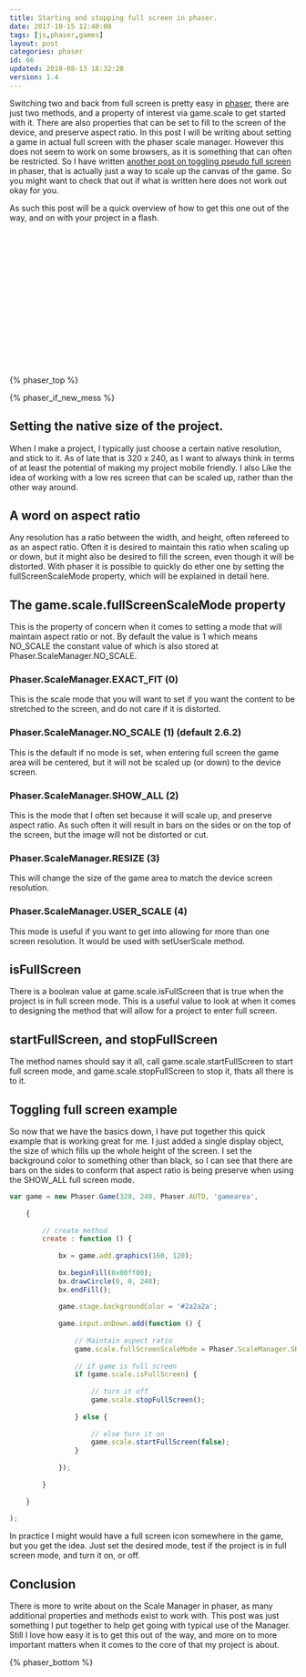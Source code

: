 ```yaml
---
title: Starting and stopping full screen in phaser.
date: 2017-10-15 12:40:00
tags: [js,phaser,games]
layout: post
categories: phaser
id: 66
updated: 2018-08-13 18:32:28
version: 1.4
---
```


Switching two and back from full screen is pretty easy in [phaser](http://phaser.io), there are just two methods, and a property of interest via game.scale to get started with it. There are also properties that can be set to fill to the screen of the device, and preserve aspect ratio. In this post I will be writing about setting a game in actual full screen with the phaser scale manager. However this does not seem to work on some browsers, as it is something that can often be restricted. So I have written [another post on toggling pseudo full screen](/2018/08/13/phaser-scale-fullscreen-pseudo/) in phaser, that is actually just a way to scale up the canvas of the game. So you might want to check that out if what is written here does not work out okay for you.

<!-- more -->

As such this post will be a quick overview of how to get this one out of the way, and on with your project in a flash.

<div id="gamearea" style="width:320px;height:240px;margin-left:auto;margin-right:auto;"></div>
<script>

var game = (function () {

    var updateInfo;

    return new Phaser.Game(320, 240, Phaser.AUTO, 'gamearea', {

        // create method
        create : function () {

            // create some kind of graphic
            var gra = game.add.graphics(160, 120),

            // text style
            style = {
                fill : '#ffffff',
                font : '12px courier',
                align : 'center',
                boundsAlignH : 'center'
            },

            // text 1
            text1 = game.add.text(0, 0, 'tx1', style);

            // update info method
            updateInfo = function () {

                if (game.scale.compatibility.supportsFullScreen) {

                    text1.text = 'Client supports fullscreen';
                    text1.text += '\n click or touch to toggle';
                    text1.text += '\n isFullScreen: ' + game.scale.isFullScreen;

                    text1.text += '\n world size: ' + game.world.width + ',' + game.world.height;
                    text1.text += '\n scale size: ' + game.scale.width + ',' + game.scale.height;

                } else {

                    text1.text = 'Client does not support full screen';

                }

            };

            // set text bounds
            text1.setTextBounds(0, 20, game.world.width, game.world.height);

            // update into for first time
            updateInfo();

            // draw graphic
            gra.beginFill(0x0000ff);
            gra.drawCircle(0, 0, 240);
            gra.endFill();

            // set background color
            game.stage.backgroundColor = '#2a2a2a';

            // disable scrollTo
            game.scale.compatibility.scrollTo = false;

            // add a handler for onDown that will toggle full screen
            game.input.onDown.add(function () {

                // Maintain aspect ratio
                game.scale.fullScreenScaleMode = Phaser.ScaleManager.SHOW_ALL;

                // if game is full screen
                if (game.scale.isFullScreen) {

                    // turn it off
                    game.scale.stopFullScreen();

                } else {

                    // else turn it on
                    game.scale.startFullScreen(false);
                }

                console.log(game.scale);

            });

        },

        update : function () {

            // update info
            updateInfo();

        }

    });

}
    ());

</script>

{% phaser_top %}

{% phaser_if_new_mess %}

## Setting the native size of the project.

When I make a project, I typically just choose a certain native resolution, and stick to it. As of late that is 320 x 240, as I want to always think in terms of at least the potential of making my project mobile friendly. I also Like the idea of working with a low res screen that can be scaled up, rather than the other way around. 

## A word on aspect ratio

Any resolution has a ratio between the width, and height, often refereed to as an aspect ratio. Often it is desired to maintain this ratio when scaling up or down, but it might also be desired to fill the screen, even though it will be distorted. With phaser it is possible to quickly do ether one by setting the fullScreenScaleMode property, which will be explained in detail here.

## The game.scale.fullScreenScaleMode property

This is the property of concern when it comes to setting a mode that will maintain aspect ratio or not. By default the value is 1 which means NO_SCALE the constant value of which is also stored at Phaser.ScaleManager.NO_SCALE. 

### Phaser.ScaleManager.EXACT_FIT (0)

This is the scale mode that you will want to set if you want the content to be stretched to the screen, and do not care if it is distorted.

### Phaser.ScaleManager.NO_SCALE (1) (default 2.6.2)

This is the default if no mode is set, when entering full screen the game area will be centered, but it will not be scaled up (or down) to the device screen.

### Phaser.ScaleManager.SHOW_ALL (2)

This is the mode that I often set because it will scale up, and preserve aspect ratio. As such often it will result in bars on the sides or on the top of the screen, but the image will not be distorted or cut.

### Phaser.ScaleManager.RESIZE (3)

This will change the size of the game area to match the device screen resolution.

### Phaser.ScaleManager.USER_SCALE (4)

This mode is useful if you want to get into allowing for more than one screen resolution. It would be used with setUserScale method.

## isFullScreen

There is a boolean value at game.scale.isFullScreen that is true when the project is in full screen mode. This is a useful value to look at when it comes to designing the method that will allow for a project to enter full screen.

## startFullScreen, and stopFullScreen

The method names should say it all, call game.scale.startFullScreen to start full screen mode, and game.scale.stopFullScreen to stop it, thats all there is to it.

## Toggling full screen example

So now that we have the basics down, I have put together this quick example that is working great for me. I just added a single display object, the size of which fills up the whole height of the screen. I set the background color to something other than black, so I can see that there are bars on the sides to conform that aspect ratio is being preserve when using the SHOW_ALL full screen mode.

```js
var game = new Phaser.Game(320, 240, Phaser.AUTO, 'gamearea', 
 
    {
 
        // create method
        create : function () {
 
            bx = game.add.graphics(160, 120);
 
            bx.beginFill(0x00ff00);
            bx.drawCircle(0, 0, 240);
            bx.endFill();
 
            game.stage.backgroundColor = '#2a2a2a';
 
            game.input.onDown.add(function () {
 
                // Maintain aspect ratio
                game.scale.fullScreenScaleMode = Phaser.ScaleManager.SHOW_ALL;
 
                // if game is full screen
                if (game.scale.isFullScreen) {
 
                    // turn it off
                    game.scale.stopFullScreen();
 
                } else {
 
                    // else turn it on
                    game.scale.startFullScreen(false);
                }
 
            });
 
        }
 
    }
 
);
```

In practice I might would have a full screen icon somewhere in the game, but you get the idea. Just set the desired mode, test if the project is in full screen mode, and turn it on, or off.

## Conclusion

There is more to write about on the Scale Manager in phaser, as many additional properties and methods exist to work with. This post was just something I put together to help get going with typical use of the Manager. Still I love how easy it is to get this out of the way, and more on to more important matters when it comes to the core of that my project is about.

{% phaser_bottom %}